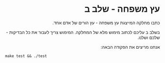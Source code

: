 <div dir="rtl" lang="he">

# עץ משפחה - שלב ב

כתבו מחלקה המייצגת עץ משפחה - עץ הורים של אדם אחד.

בשלב ב עליכם לכתוב מימוש מלא של המחלקה. 
המימוש צריך לעבור את כל הבדיקות - שלכם ושלנו.

אנחנו מריצים את הפקודה הבאה:

<div dir='ltr'>

	make test && ./test

</div>

</div>